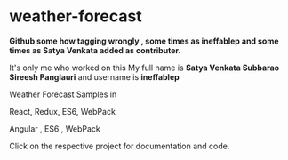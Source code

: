 # weather-forecast

**Github some how tagging wrongly  , some times as ineffablep and some times as Satya Venkata  added as contributer.**

It's only me who worked on this My full name is **Satya Venkata Subbarao Sireesh Panglauri** and username is **ineffablep**

Weather Forecast Samples in 

React, Redux, ES6, WebPack 

Angular , ES6 , WebPack

Click on the respective project for documentation and code.
